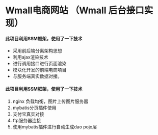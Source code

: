 # Wmall电商网站 （Wmall 后台接口实现）

#### 此项目利用SSM框架，使用了一下技术
- 采用前后端分离架构思想
- 利用ajax渲染技术
- 进行调用接口进行页面渲染
- 模块化开发的前端电商项目
- 与服务端真实数据对接。
#### 此项目利用SSM框架，使用了一下技术

1. nginx 负载均衡，图片上传图片服务器
2. mybatis分页插件使用
3. 支付宝真实对接
4. ftp服务器连接
5. 使用mybatis插件进行自动生成dao pojo层
